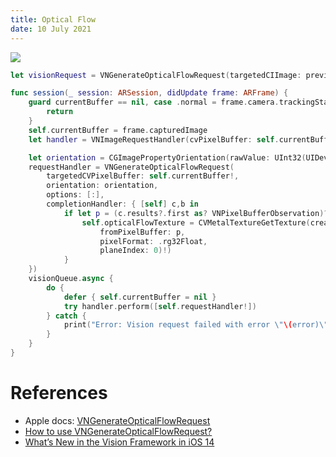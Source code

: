 ```yaml
---
title: Optical Flow
date: 10 July 2021
---
```


![](https://miro.medium.com/max/1164/1*-rPeODurrn4HV1S1nJfXAg.png)

```swift
let visionRequest = VNGenerateOpticalFlowRequest(targetedCIImage: previousImage, options: [:])
```

```swift
func session(_ session: ARSession, didUpdate frame: ARFrame) {
    guard currentBuffer == nil, case .normal = frame.camera.trackingState else {
        return
    }
    self.currentBuffer = frame.capturedImage
    let handler = VNImageRequestHandler(cvPixelBuffer: self.currentBuffer!, options: [:])

    let orientation = CGImagePropertyOrientation(rawValue: UInt32(UIDevice.current.orientation.rawValue))!
    requestHandler = VNGenerateOpticalFlowRequest(
        targetedCVPixelBuffer: self.currentBuffer!, 
        orientation: orientation, 
        options: [:], 
        completionHandler: { [self] c,b in
            if let p = (c.results?.first as? VNPixelBufferObservation)?.pixelBuffer {
                self.opticalFlowTexture = CVMetalTextureGetTexture(createTexture(
                    fromPixelBuffer: p, 
                    pixelFormat: .rg32Float, 
                    planeIndex: 0)!)
            }
    })
    visionQueue.async {
        do {
            defer { self.currentBuffer = nil }
            try handler.perform([self.requestHandler!])
        } catch {
            print("Error: Vision request failed with error \"\(error)\"")
        }
    }
}
```

# References

- Apple docs: [VNGenerateOpticalFlowRequest](https://developer.apple.com/documentation/vision/vngenerateopticalflowrequest)
- [How to use VNGenerateOpticalFlowRequest?](https://developer.apple.com/forums/thread/654934)
- [What’s New in the Vision Framework in iOS 14](https://heartbeat.fritz.ai/whats-new-in-the-vision-framework-in-ios-14-73d22a942ba5)
